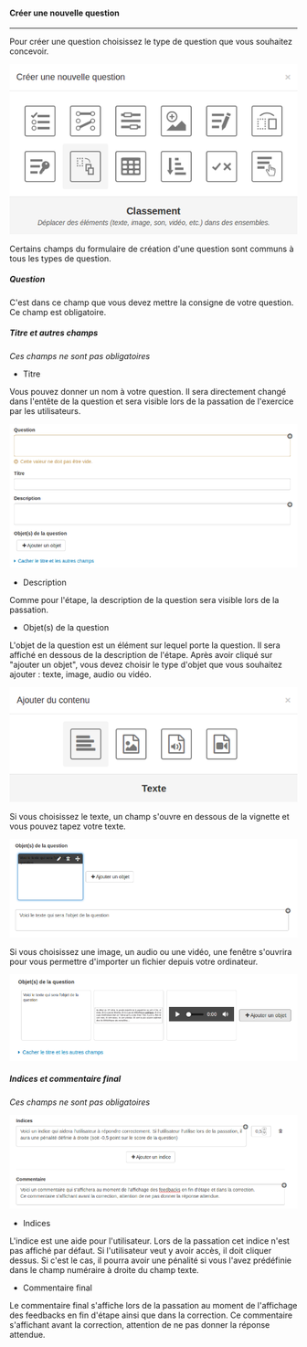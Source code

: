 #### Créer une nouvelle question

---

Pour créer une question choisissez le type de question que vous souhaitez concevoir.

![](images/quiz-fig7.png)

Certains champs du formulaire de création d'une question sont communs à tous les types de question.

##### Question

C'est dans ce champ que vous devez mettre la consigne de votre question. Ce champ est obligatoire.

##### Titre et autres champs
*Ces champs ne sont pas obligatoires*

* Titre

Vous pouvez donner un nom à votre question. Il sera directement changé dans l'entête de la question et sera visible lors de la passation de l'exercice par les utilisateurs.

![](images/quiz-fig9.png)

* Description

Comme pour l'étape, la description de la question sera visible lors de la passation.

* Objet(s) de la question

L'objet de la question est un élément  sur lequel porte la question. Il sera affiché en dessous de la description de l'étape.
Après avoir cliqué sur "ajouter un objet", vous devez choisir le type d'objet que vous souhaitez ajouter : texte, image, audio ou vidéo.

![](images/quiz-fig13.png)

Si vous choisissez le texte, un champ s'ouvre en dessous de la vignette et vous pouvez tapez votre texte.

![](images/quiz-fig14.png)

Si vous choisissez une image, un audio ou une vidéo, une fenêtre s'ouvrira pour vous permettre d'importer un fichier depuis votre ordinateur.

![](images/quiz-fig15.png)


##### Indices et commentaire final
*Ces champs ne sont pas obligatoires*

![](images/quiz-fig16.png)

* Indices

 L'indice est une aide pour l'utilisateur. Lors de la passation cet indice n'est pas affiché par défaut. Si l'utilisateur veut y avoir accès, il doit cliquer dessus. Si c'est le cas, il pourra avoir une pénalité si vous l'avez prédéfinie dans le champ numéraire à droite du champ texte.

* Commentaire final

Le commentaire final s'affiche lors de la passation au moment de l'affichage des feedbacks en fin d'étape ainsi que dans la correction.
Ce commentaire s'affichant avant la correction, attention de ne pas donner la réponse attendue.
